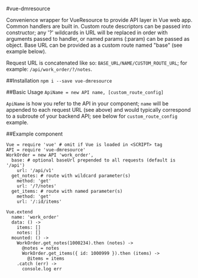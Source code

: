 #vue-dmresource

Convenience wrapper for VueResource to provide API layer in Vue web app. Common
handlers are built in. Custom route descriptors can be passed into
constructor; any '?' wildcards in URL will be replaced in order with arguments
passed to handler, or named params (:param) can be passed as object. Base URL
can be provided as a custom route named "base" (see example below).

Request URL is concatenated like so: `BASE_URL/NAME/CUSTOM_ROUTE_URL`; for
example: `/api/work_order/?/notes`.

##Installation
`npm i --save vue-dmresource`

##Basic Usage
`ApiName = new API name, [custom_route_config]`

`ApiName` is how you refer to the API in your component; `name` will be appended
to each request URL (see above) and would typically correspond to a subroute of
your backend API; see below for `custom_route_config` example.

##Example component
```
Vue = require 'vue' # omit if Vue is loaded in <SCRIPT> tag
API = require 'vue-dmresource'
WorkOrder = new API 'work_order',
  base: # optional baseUrl prepended to all requests (default is '/api')
    url: '/api/v1'
  get_notes: # route with wildcard parameter(s)
    method: 'get'
    url: '/?/notes'
  get_items: # route with named parameter(s)
    method: 'get'
    url: '/:id/items'

Vue.extend
  name: 'work_order'
  data: () ->
    items: []
    notes: []
  mounted: () ->
    WorkOrder.get_notes(1000234).then (notes) ->
      @notes = notes
      WorkOrder.get_items({ id: 1000999 }).then (items) ->
        @items = items
    .catch (err) ->
      console.log err
```
